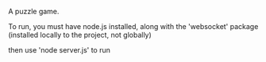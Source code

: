 A puzzle game.

To run, you must have node.js installed, along with the 'websocket' package (installed locally to the project, not globally)

then use 'node server.js' to run

